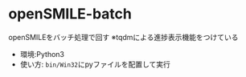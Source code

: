# openSMILE-batch
openSMILEをバッチ処理で回す
※tqdmによる進捗表示機能をつけている

- 環境:Python3
- 使い方: `bin/Win32`にpyファイルを配置して実行
